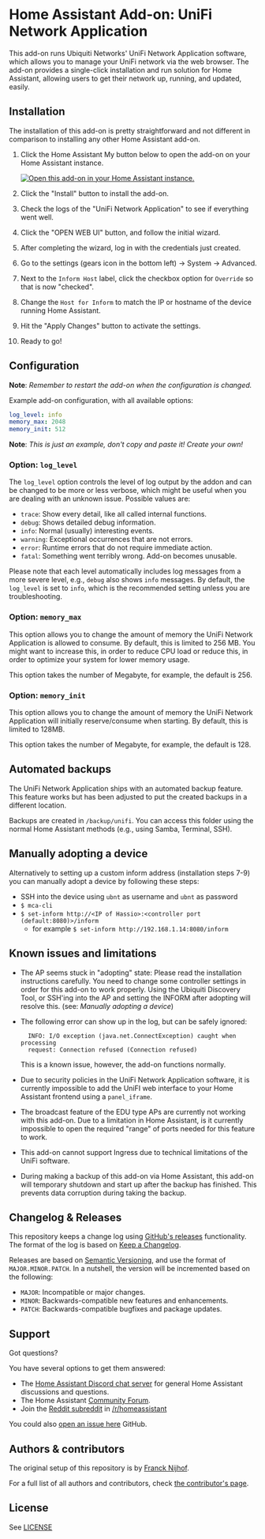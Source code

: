 # Home Assistant Add-on: UniFi Network Application

This add-on runs Ubiquiti Networks' UniFi Network Application software, which
allows you to manage your UniFi network via the web browser. The add-on
provides a single-click installation and run solution for Home Assistant,
allowing users to get their network up, running, and updated, easily.

## Installation

The installation of this add-on is pretty straightforward and not different in
comparison to installing any other Home Assistant add-on.

1. Click the Home Assistant My button below to open the add-on on your Home
   Assistant instance.

   [![Open this add-on in your Home Assistant instance.][addon-badge]][addon]

2. Click the "Install" button to install the add-on.
3. Check the logs of the "UniFi Network Application" to see if everything went
   well.
4. Click the "OPEN WEB UI" button, and follow the initial wizard.
5. After completing the wizard, log in with the credentials just created.
6. Go to the settings (gears icon in the bottom left) -> System ->
   Advanced.
7. Next to the `Inform Host` label, click the checkbox option for `Override` so that is now "checked".
8. Change the `Host for Inform` to match the IP or hostname of
   the device running Home Assistant.
9. Hit the "Apply Changes" button to activate the settings.
10. Ready to go!

## Configuration

**Note**: _Remember to restart the add-on when the configuration is changed._

Example add-on configuration, with all available options:

```yaml
log_level: info
memory_max: 2048
memory_init: 512
```

**Note**: _This is just an example, don't copy and paste it! Create your own!_

### Option: `log_level`

The `log_level` option controls the level of log output by the addon and can
be changed to be more or less verbose, which might be useful when you are
dealing with an unknown issue. Possible values are:

- `trace`: Show every detail, like all called internal functions.
- `debug`: Shows detailed debug information.
- `info`: Normal (usually) interesting events.
- `warning`: Exceptional occurrences that are not errors.
- `error`: Runtime errors that do not require immediate action.
- `fatal`: Something went terribly wrong. Add-on becomes unusable.

Please note that each level automatically includes log messages from a
more severe level, e.g., `debug` also shows `info` messages. By default,
the `log_level` is set to `info`, which is the recommended setting unless
you are troubleshooting.

### Option: `memory_max`

This option allows you to change the amount of memory the UniFi Network
Application is allowed to consume. By default, this is limited to 256 MB.
You might want to increase this, in order to reduce CPU load or reduce this,
in order to optimize your system for lower memory usage.

This option takes the number of Megabyte, for example, the default is 256.

### Option: `memory_init`

This option allows you to change the amount of memory the UniFi Network
Application will initially reserve/consume when starting. By default,
this is limited to 128MB.

This option takes the number of Megabyte, for example, the default is 128.

## Automated backups

The UniFi Network Application ships with an automated backup feature. This
feature works but has been adjusted to put the created backups in a different
location.

Backups are created in `/backup/unifi`. You can access this folder using
the normal Home Assistant methods (e.g., using Samba, Terminal, SSH).

## Manually adopting a device

Alternatively to setting up a custom inform address (installation steps 7-9)
you can manually adopt a device by following these steps:

- SSH into the device using `ubnt` as username and `ubnt` as password
- `$ mca-cli`
- `$ set-inform http://<IP of Hassio>:<controller port (default:8080)>/inform`
  - for example `$ set-inform http://192.168.1.14:8080/inform`

## Known issues and limitations

- The AP seems stuck in "adopting" state: Please read the installation
  instructions carefully. You need to change some controller settings
  in order for this add-on to work properly. Using the Ubiquiti Discovery
  Tool, or SSH'ing into the AP and setting the INFORM after adopting
  will resolve this. (see: _Manually adopting a device_)
- The following error can show up in the log, but can be safely ignored:

  ```
    INFO: I/O exception (java.net.ConnectException) caught when processing
    request: Connection refused (Connection refused)
  ```

  This is a known issue, however, the add-on functions normally.

- Due to security policies in the UniFi Network Application software, it is
  currently impossible to add the UniFI web interface to your Home Assistant
  frontend using a `panel_iframe`.
- The broadcast feature of the EDU type APs are currently not working with
  this add-on. Due to a limitation in Home Assistant, is it currently impossible
  to open the required "range" of ports needed for this feature to work.
- This add-on cannot support Ingress due to technical limitations of the
  UniFi software.
- During making a backup of this add-on via Home Assistant, this add-on will
  temporary shutdown and start up after the backup has finished. This prevents
  data corruption during taking the backup.

## Changelog & Releases

This repository keeps a change log using [GitHub's releases][releases]
functionality. The format of the log is based on
[Keep a Changelog][keepchangelog].

Releases are based on [Semantic Versioning][semver], and use the format
of `MAJOR.MINOR.PATCH`. In a nutshell, the version will be incremented
based on the following:

- `MAJOR`: Incompatible or major changes.
- `MINOR`: Backwards-compatible new features and enhancements.
- `PATCH`: Backwards-compatible bugfixes and package updates.

## Support

Got questions?

You have several options to get them answered:

- The [Home Assistant Discord chat server][discord-ha] for general Home
  Assistant discussions and questions.
- The Home Assistant [Community Forum][forum].
- Join the [Reddit subreddit][reddit] in [/r/homeassistant][reddit]

You could also [open an issue here][issue] GitHub.

## Authors & contributors

The original setup of this repository is by [Franck Nijhof][frenck].

For a full list of all authors and contributors,
check [the contributor's page][contributors].

## License

See [LICENSE][license]

[addon-badge]: https://my.home-assistant.io/badges/supervisor_addon.svg
[addon]: https://my.home-assistant.io/redirect/supervisor_addon/?addon=fe9ae0f9_unifi&repository_url=https%3A%2F%2Fgithub.com%2Fblaubaer%2Fha-addon-unifi
[contributors]: https://github.com/blaubaer/ha-addon-unifi/graphs/contributors
[discord-ha]: https://discord.gg/c5DvZ4e
[discord]: https://discord.me/hassioaddons
[forum]: https://community.home-assistant.io/
[frenck]: https://github.com/frenck
[issue]: https://github.com/blaubaer/ha-addon-unifi/issues
[keepchangelog]: http://keepachangelog.com/en/1.0.0/
[reddit]: https://reddit.com/r/homeassistant
[releases]: https://github.com/blaubaer/ha-addon-unifi/releases
[license]: https://github.com/blaubaer/ha-addon-unifi/blob/mainmain/LICENSE
[semver]: http://semver.org/spec/v2.0.0.htm
